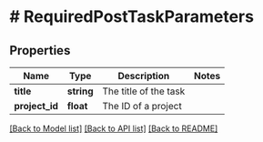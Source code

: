 # # RequiredPostTaskParameters

## Properties

Name | Type | Description | Notes
------------ | ------------- | ------------- | -------------
**title** | **string** | The title of the task |
**project_id** | **float** | The ID of a project |

[[Back to Model list]](../../README.md#models) [[Back to API list]](../../README.md#endpoints) [[Back to README]](../../README.md)
